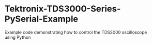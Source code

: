 # Tektronix-TDS3000-Series-PySerial-Example
Example code demonstrating how to control the TDS3000 oscilloscope using Python
